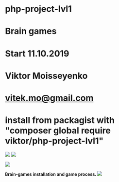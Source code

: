 # php-project-lvl1
# Brain games
# Start 11.10.2019
# Viktor Moisseyenko
# vitek.mo@gmail.com
# install from packagist with "composer global require viktor/php-project-lvl1"
<a href="https://codeclimate.com/github/vitek-mo/php-project-lvl1/maintainability"><img src="https://api.codeclimate.com/v1/badges/4183019995f4d16ee7f0/maintainability" /></a>
<a href="https://codeclimate.com/github/vitek-mo/php-project-lvl1/test_coverage"><img src="https://api.codeclimate.com/v1/badges/4183019995f4d16ee7f0/test_coverage" /></a>

<img src="https://travis-ci.org/vitek-mo/php-project-lvl1.svg?branch=master" />



<b> Brain-games installation and game process. </b>
<a href="https://asciinema.org/a/SilcFXbKVr8hFfEJgA3jyhVj3" target="_blank"><img src="https://asciinema.org/a/SilcFXbKVr8hFfEJgA3jyhVj3.svg" /></a>
